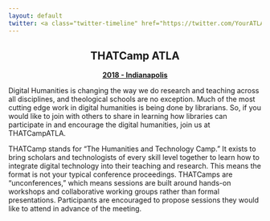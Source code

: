 ```yaml
---
layout: default
twitter: <a class="twitter-timeline" href="https://twitter.com/YourATLA" data-height="600">Tweets by ATLA</a> <script async src="https://platform.twitter.com/widgets.js" charset="utf-8"></script>
---
```


<div style="text-align: center;">

## THATCamp ATLA
[**2018 - Indianapolis**](2018.html)

</div>

Digital Humanities is changing the way we do research and teaching across all disciplines, and theological schools are no exception. Much of the most cutting edge work in digital humanities is being done by librarians. So, if you would like to join with others to share in learning how libraries can participate in and encourage the digital humanities, join us at THATCampATLA.

THATCamp stands for “The Humanities and Technology Camp.” It exists to bring scholars and technologists of every skill level together to learn how to integrate digital technology into their teaching and research. This means the format is not your typical conference proceedings. THATCamps are “unconferences,” which means sessions are built around hands-on workshops and collaborative working groups rather than formal presentations. Participants are encouraged to propose sessions they would like to attend in advance of the meeting.
